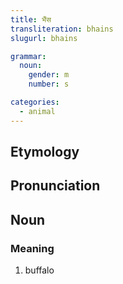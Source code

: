 ```yaml
---
title: भैंस
transliteration: bhains
slugurl: bhains

grammar: 
  noun:
    gender: m
    number: s

categories: 
  - animal
---
```


## Etymology

## Pronunciation

## Noun
### Meaning
1. buffalo